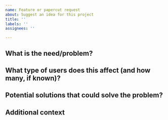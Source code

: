```yaml
---
name: Feature or papercut request
about: Suggest an idea for this project
title: ''
labels: ''
assignees: ''

---
```


## What is the need/problem?

## What type of users does this affect (and how many, if known)?
<!--
e.g.
- Shoppers
- Hub Managers (MCFEs)
- Producers
- Instance Managers
- Other (Please specify)
-->

## Potential solutions that could solve the problem?
<!-- Brainstorming to list feature candidates -->

## Additional context
<!-- 
- List precedent discussions 
- Connected wishlist and discovery discussions
-->
